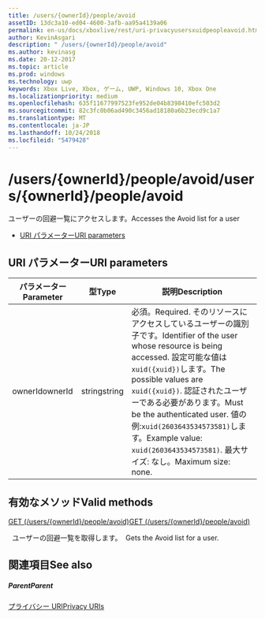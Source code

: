 ```yaml
---
title: /users/{ownerId}/people/avoid
assetID: 13dc3a10-ed04-4600-3afb-aa95a4139a06
permalink: en-us/docs/xboxlive/rest/uri-privacyusersxuidpeopleavoid.html
author: KevinAsgari
description: " /users/{ownerId}/people/avoid"
ms.author: kevinasg
ms.date: 20-12-2017
ms.topic: article
ms.prod: windows
ms.technology: uwp
keywords: Xbox Live, Xbox, ゲーム, UWP, Windows 10, Xbox One
ms.localizationpriority: medium
ms.openlocfilehash: 635f11677997523fe952de04b8398410efc503d2
ms.sourcegitcommit: 82c3fc0b06ad490c3456ad18180a6b23ecd9c1a7
ms.translationtype: MT
ms.contentlocale: ja-JP
ms.lasthandoff: 10/24/2018
ms.locfileid: "5479428"
---
```

# <a name="usersowneridpeopleavoid"></a><span data-ttu-id="7ad8e-104">/users/{ownerId}/people/avoid</span><span class="sxs-lookup"><span data-stu-id="7ad8e-104">/users/{ownerId}/people/avoid</span></span>
<span data-ttu-id="7ad8e-105">ユーザーの回避一覧にアクセスします。</span><span class="sxs-lookup"><span data-stu-id="7ad8e-105">Accesses the Avoid list for a user</span></span>

  * [<span data-ttu-id="7ad8e-106">URI パラメーター</span><span class="sxs-lookup"><span data-stu-id="7ad8e-106">URI parameters</span></span>](#ID4EQ)

<a id="ID4EQ"></a>


## <a name="uri-parameters"></a><span data-ttu-id="7ad8e-107">URI パラメーター</span><span class="sxs-lookup"><span data-stu-id="7ad8e-107">URI parameters</span></span>

| <span data-ttu-id="7ad8e-108">パラメーター</span><span class="sxs-lookup"><span data-stu-id="7ad8e-108">Parameter</span></span>| <span data-ttu-id="7ad8e-109">型</span><span class="sxs-lookup"><span data-stu-id="7ad8e-109">Type</span></span>| <span data-ttu-id="7ad8e-110">説明</span><span class="sxs-lookup"><span data-stu-id="7ad8e-110">Description</span></span>|
| --- | --- | --- |
| <span data-ttu-id="7ad8e-111">ownerId</span><span class="sxs-lookup"><span data-stu-id="7ad8e-111">ownerId</span></span>| <span data-ttu-id="7ad8e-112">string</span><span class="sxs-lookup"><span data-stu-id="7ad8e-112">string</span></span>| <span data-ttu-id="7ad8e-113">必須。</span><span class="sxs-lookup"><span data-stu-id="7ad8e-113">Required.</span></span> <span data-ttu-id="7ad8e-114">そのリソースにアクセスしているユーザーの識別子です。</span><span class="sxs-lookup"><span data-stu-id="7ad8e-114">Identifier of the user whose resource is being accessed.</span></span> <span data-ttu-id="7ad8e-115">設定可能な値は<code>xuid({xuid})</code>します。</span><span class="sxs-lookup"><span data-stu-id="7ad8e-115">The possible values are <code>xuid({xuid})</code>.</span></span> <span data-ttu-id="7ad8e-116">認証されたユーザーである必要があります。</span><span class="sxs-lookup"><span data-stu-id="7ad8e-116">Must be the authenticated user.</span></span> <span data-ttu-id="7ad8e-117">値の例:<code>xuid(2603643534573581)</code>します。</span><span class="sxs-lookup"><span data-stu-id="7ad8e-117">Example value: <code>xuid(2603643534573581)</code>.</span></span> <span data-ttu-id="7ad8e-118">最大サイズ: なし。</span><span class="sxs-lookup"><span data-stu-id="7ad8e-118">Maximum size: none.</span></span> |

<a id="ID4ERB"></a>


## <a name="valid-methods"></a><span data-ttu-id="7ad8e-119">有効なメソッド</span><span class="sxs-lookup"><span data-stu-id="7ad8e-119">Valid methods</span></span>

[<span data-ttu-id="7ad8e-120">GET (/users/{ownerId}/people/avoid)</span><span class="sxs-lookup"><span data-stu-id="7ad8e-120">GET (/users/{ownerId}/people/avoid)</span></span>](uri-privacyusersxuidpeopleavoidget.md)

<span data-ttu-id="7ad8e-121">&nbsp;&nbsp;ユーザーの回避一覧を取得します。</span><span class="sxs-lookup"><span data-stu-id="7ad8e-121">&nbsp;&nbsp;Gets the Avoid list for a user.</span></span>

<a id="ID4E2B"></a>


## <a name="see-also"></a><span data-ttu-id="7ad8e-122">関連項目</span><span class="sxs-lookup"><span data-stu-id="7ad8e-122">See also</span></span>

<a id="ID4E4B"></a>


##### <a name="parent"></a><span data-ttu-id="7ad8e-123">Parent</span><span class="sxs-lookup"><span data-stu-id="7ad8e-123">Parent</span></span>

[<span data-ttu-id="7ad8e-124">プライバシー URI</span><span class="sxs-lookup"><span data-stu-id="7ad8e-124">Privacy URIs</span></span>](atoc-reference-privacyv2.md)
